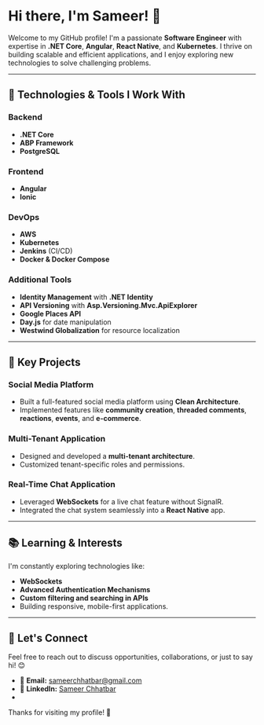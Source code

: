 # Hi there, I'm Sameer! 👋

Welcome to my GitHub profile! I'm a passionate **Software Engineer** with expertise in **.NET Core**, **Angular**, **React Native**, and **Kubernetes**. I thrive on building scalable and efficient applications, and I enjoy exploring new technologies to solve challenging problems.

---

## 🚀 Technologies & Tools I Work With

### Backend
- **.NET Core**
- **ABP Framework**
- **PostgreSQL**

### Frontend
- **Angular**
- **Ionic**

### DevOps
- **AWS**
- **Kubernetes**
- **Jenkins** (CI/CD)
- **Docker & Docker Compose**

### Additional Tools
- **Identity Management** with **.NET Identity**
- **API Versioning** with **Asp.Versioning.Mvc.ApiExplorer**
- **Google Places API**
- **Day.js** for date manipulation
- **Westwind Globalization** for resource localization

---

## 🌟 Key Projects

### Social Media Platform
- Built a full-featured social media platform using **Clean Architecture**.
- Implemented features like **community creation**, **threaded comments**, **reactions**, **events**, and **e-commerce**.

### Multi-Tenant Application
- Designed and developed a **multi-tenant architecture**.
- Customized tenant-specific roles and permissions.

### Real-Time Chat Application
- Leveraged **WebSockets** for a live chat feature without SignalR.
- Integrated the chat system seamlessly into a **React Native** app.

---

## 📚 Learning & Interests

I'm constantly exploring technologies like:
- **WebSockets**
- **Advanced Authentication Mechanisms**
- **Custom filtering and searching in APIs**
- Building responsive, mobile-first applications.

---

## 🤝 Let's Connect

Feel free to reach out to discuss opportunities, collaborations, or just to say hi! 😊

- 📧 **Email:** [sameerchhatbar@gmail.com](mailto:sameerchhatbar@gmail.com)
- 💼 **LinkedIn:** [Sameer Chhatbar](https://www.linkedin.com/in/sameerchhatbar)
- 
Thanks for visiting my profile! 🙌
